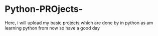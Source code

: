 # Python-PROjects-
Here, i will upload my basic projects which are done by in python as am learning python from now so have a good day
